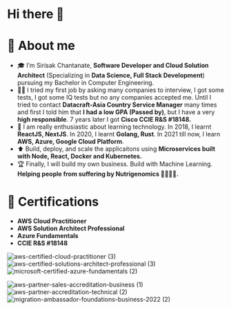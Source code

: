 # Hi there 👋

# 🚀 About me

- 🎓 I’m Sirisak Chantanate, **Software Developer and Cloud Solution Architect** (Specializing in **Data Science, Full Stack Development**) pursuing my Bachelor in Computer Engineering.
- 👨‍💻 I tried my first job by asking many companies to interview, I got some tests, I got some IQ tests but no any companies accepted me. Until I tried to contact **Datacraft-Asia Country Service Manager** many times and first I told him that **I had a low GPA (Passed by)**, but I have a very **high responsible**. 7 years later I got **Cisco CCIE R&S #18148.**
- 🌱 I am really enthusiastic about learning technology. In 2018, I learnt **ReactJS, NextJS**. In 2020, I learnt **Golang, Rust**. In 2021 till now, I learn **AWS, Azure, Google Cloud Platform**.
- ⬆️ Build, deploy, and scale the applicaitons using **Microservices built with Node, React, Docker and Kubernetes.**
- 🏆 Finally, I will build my own business. Build with Machine Learning. **Helping people from suffering by Nutrigenomics 🧬🧬🧬🧬.**

# 🏅 Certifications

- **AWS Cloud Practitioner**
- **AWS Solution Architect Professional**
- **Azure Fundamentals**
- **CCIE R&S #18148**

![aws-certified-cloud-practitioner (3)](https://user-images.githubusercontent.com/15844801/197902011-8fd7a7d2-2975-430c-8902-2bd64179048c.png)
![aws-certified-solutions-architect-professional (3)](https://user-images.githubusercontent.com/15844801/197902020-7272d170-b916-4ff6-810d-8b529bcc92e0.png)
![microsoft-certified-azure-fundamentals (2)](https://user-images.githubusercontent.com/15844801/197902026-ca55581e-ea5d-4881-92ce-0750bfef912f.png)


![aws-partner-sales-accreditation-business (1)](https://user-images.githubusercontent.com/15844801/197902076-ed679bf5-f2a1-43ee-b368-ac57cbdf5152.png)
![aws-partner-accreditation-technical (2)](https://user-images.githubusercontent.com/15844801/197902095-4fe9aa2a-2aac-491f-8c7b-265e9bef4ece.png)
![migration-ambassador-foundations-business-2022 (2)](https://user-images.githubusercontent.com/15844801/197902097-fc08f9ab-ef46-4c8e-a211-d88c301e7bf7.png)
